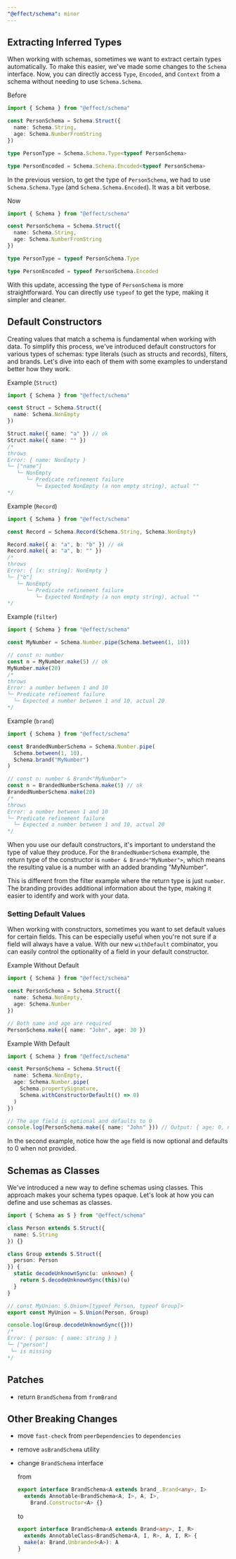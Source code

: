 ```yaml
---
"@effect/schema": minor
---
```


## Extracting Inferred Types

When working with schemas, sometimes we want to extract certain types automatically. To make this easier, we've made some changes to the `Schema` interface. Now, you can directly access `Type`, `Encoded`, and `Context` from a schema without needing to use `Schema.Schema`.

Before

```ts
import { Schema } from "@effect/schema"

const PersonSchema = Schema.Struct({
  name: Schema.String,
  age: Schema.NumberFromString
})

type PersonType = Schema.Schema.Type<typeof PersonSchema>

type PersonEncoded = Schema.Schema.Encoded<typeof PersonSchema>
```

In the previous version, to get the type of `PersonSchema`, we had to use `Schema.Schema.Type` (and `Schema.Schema.Encoded`). It was a bit verbose.

Now

```ts
import { Schema } from "@effect/schema"

const PersonSchema = Schema.Struct({
  name: Schema.String,
  age: Schema.NumberFromString
})

type PersonType = typeof PersonSchema.Type

type PersonEncoded = typeof PersonSchema.Encoded
```

With this update, accessing the type of `PersonSchema` is more straightforward. You can directly use `typeof` to get the type, making it simpler and cleaner.

## Default Constructors

Creating values that match a schema is fundamental when working with data. To simplify this process, we've introduced default constructors for various types of schemas: type literals (such as structs and records), filters, and brands. Let's dive into each of them with some examples to understand better how they work.

Example (`Struct`)

```ts
import { Schema } from "@effect/schema"

const Struct = Schema.Struct({
  name: Schema.NonEmpty
})

Struct.make({ name: "a" }) // ok
Struct.make({ name: "" })
/*
throws
Error: { name: NonEmpty }
└─ ["name"]
   └─ NonEmpty
      └─ Predicate refinement failure
         └─ Expected NonEmpty (a non empty string), actual ""
*/
```

Example (`Record`)

```ts
import { Schema } from "@effect/schema"

const Record = Schema.Record(Schema.String, Schema.NonEmpty)

Record.make({ a: "a", b: "b" }) // ok
Record.make({ a: "a", b: "" })
/*
throws
Error: { [x: string]: NonEmpty }
└─ ["b"]
   └─ NonEmpty
      └─ Predicate refinement failure
         └─ Expected NonEmpty (a non empty string), actual ""
*/
```

Example (`filter`)

```ts
import { Schema } from "@effect/schema"

const MyNumber = Schema.Number.pipe(Schema.between(1, 10))

// const n: number
const n = MyNumber.make(5) // ok
MyNumber.make(20)
/*
throws
Error: a number between 1 and 10
└─ Predicate refinement failure
  └─ Expected a number between 1 and 10, actual 20
*/
```

Example (`brand`)

```ts
import { Schema } from "@effect/schema"

const BrandedNumberSchema = Schema.Number.pipe(
  Schema.between(1, 10),
  Schema.brand("MyNumber")
)

// const n: number & Brand<"MyNumber">
const n = BrandedNumberSchema.make(5) // ok
BrandedNumberSchema.make(20)
/*
throws
Error: a number between 1 and 10
└─ Predicate refinement failure
  └─ Expected a number between 1 and 10, actual 20
*/
```

When you use our default constructors, it's important to understand the type of value they produce. For the `BrandedNumberSchema` example, the return type of the constructor is `number & Brand<"MyNumber">`, which means the resulting value is a number with an added branding "MyNumber".

This is different from the filter example where the return type is just `number`. The branding provides additional information about the type, making it easier to identify and work with your data.

### Setting Default Values

When working with constructors, sometimes you want to set default values for certain fields. This can be especially useful when you're not sure if a field will always have a value. With our new `withDefault` combinator, you can easily control the optionality of a field in your default constructor.

Example Without Default

```ts
import { Schema } from "@effect/schema"

const PersonSchema = Schema.Struct({
  name: Schema.NonEmpty,
  age: Schema.Number
})

// Both name and age are required
PersonSchema.make({ name: "John", age: 30 })
```

Example With Default

```ts
import { Schema } from "@effect/schema"

const PersonSchema = Schema.Struct({
  name: Schema.NonEmpty,
  age: Schema.Number.pipe(
    Schema.propertySignature,
    Schema.withConstructorDefault(() => 0)
  )
})

// The age field is optional and defaults to 0
console.log(PersonSchema.make({ name: "John" })) // Output: { age: 0, name: 'John' }
```

In the second example, notice how the `age` field is now optional and defaults to 0 when not provided.

## Schemas as Classes

We've introduced a new way to define schemas using classes. This approach makes your schema types opaque. Let's look at how you can define and use schemas as classes.

```ts
import { Schema as S } from "@effect/schema"

class Person extends S.Struct({
  name: S.String
}) {}

class Group extends S.Struct({
  person: Person
}) {
  static decodeUnknownSync(u: unknown) {
    return S.decodeUnknownSync(this)(u)
  }
}

// const MyUnion: S.Union<[typeof Person, typeof Group]>
export const MyUnion = S.Union(Person, Group)

console.log(Group.decodeUnknownSync({}))
/*
Error: { person: { name: string } }
└─ ["person"]
 └─ is missing
*/
```

## Patches

- return `BrandSchema` from `fromBrand`

## Other Breaking Changes

- move `fast-check` from `peerDependencies` to `dependencies`
- remove `asBrandSchema` utility
- change `BrandSchema` interface

  from

  ```ts
  export interface BrandSchema<A extends brand_.Brand<any>, I>
    extends Annotable<BrandSchema<A, I>, A, I>,
      Brand.Constructor<A> {}
  ```

  to

  ```ts
  export interface BrandSchema<A extends Brand<any>, I, R>
    extends AnnotableClass<BrandSchema<A, I, R>, A, I, R> {
    make(a: Brand.Unbranded<A>): A
  }
  ```
